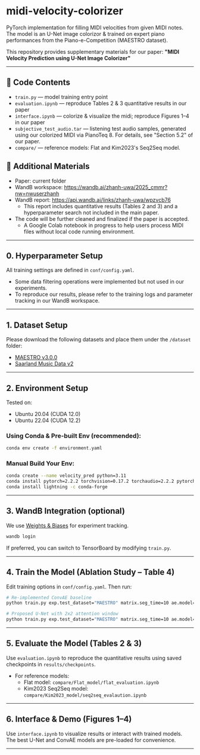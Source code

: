 # midi-velocity-colorizer
PyTorch implementation for filling MIDI velocities from given MIDI notes. The model is an U-Net image colorizor &amp; trained on expert piano performances from the Piano-e-Competition (MAESTRO dataset).

This repository provides supplementary materials for our paper:
**"MIDI Velocity Prediction using U-Net Image Colorizer"** 

---

## 📁 Code Contents
- `train.py` — model training entry point
- `evaluation.ipynb` — reproduce Tables 2 & 3 quantitative results in our paper
- `interface.ipynb` — colorize & visualize the midi; reproduce Figures 1–4 in our paper
- `subjective_test_audio.tar` — listening test audio samples, generated using our colorized MIDI via PianoTeq 8. For details, see "Section 5.2" of our paper.
- `compare/` — reference models: Flat and Kim2023's Seq2Seq model.

## 📝 Additional Materials
- Paper: current folder
- WandB workspace: https://wandb.ai/zhanh-uwa/2025_cmmr?nw=nwuserzhanh
- WandB report: https://api.wandb.ai/links/zhanh-uwa/wpzvcb76
  - This report includes quantitative results (Tables 2 and 3) and a hyperparameter search not included in the main paper.
- The code will be further cleaned and finalized if the paper is accepted.
  - A Google Colab notebook in progress to help users process MIDI files without local code running environment.

---

## 0. Hyperparameter Setup

All training settings are defined in `conf/config.yaml`.  
- Some data filtering operations were implemented but not used in our experiments.
- To reproduce our results, please refer to the training logs and parameter tracking in our WandB workspace.

---

## 1. Dataset Setup

Please download the following datasets and place them under the `/dataset` folder:
- [MAESTRO v3.0.0](https://magenta.tensorflow.org/datasets/maestro)
- [Saarland Music Data v2](https://zenodo.org/records/13753319)

---

## 2. Environment Setup

Tested on:
- Ubuntu 20.04 (CUDA 12.0)
- Ubuntu 22.04 (CUDA 12.2)

### Using Conda & Pre-built Env (recommended):
```bash
conda env create -f environment.yaml
```

### Manual Build Your Env:
```bash
conda create --name velocity_pred python=3.11
conda install pytorch=2.2.2 torchvision=0.17.2 torchaudio=2.2.2 pytorch-cuda=12.1 -c pytorch -c nvidia
conda install lightning -c conda-forge
```

---

## 3. WandB Integration (optional)

We use [Weights & Biases](https://wandb.ai) for experiment tracking.

```bash
wandb login
```

If preferred, you can switch to TensorBoard by modifying `train.py`.

---

## 4. Train the Model (Ablation Study – Table 4)

Edit training options in `conf/config.yaml`. Then run:

```bash
# Re-implemented ConvAE baseline
python train.py exp.test_dataset="MAESTRO" matrix.seg_time=10 ae.model="ConvAE" loss.type="BCELoss" loss.mask='element_wise' loss.weight='u_shape' loss.cosim=0.2 exp.save_k_ckpt=10

# Proposed U-Net with 2x2 attention window
python train.py exp.test_dataset="MAESTRO" matrix.seg_time=10 ae.model="UNet" ae.ablation="attn" ae.attn_window=2 loss.type="BCELoss" loss.mask='element_wise' loss.weight='u_shape' loss.cosim=0.2 exp.save_k_ckpt=10
```

---

## 5. Evaluate the Model (Tables 2 & 3)

Use `evaluation.ipynb` to reproduce the quantitative results using saved checkpoints in `results/checkpoints`.

- For reference models:
  - Flat model: `compare/Flat_model/flat_evaluation.ipynb`
  - Kim2023 Seq2Seq model: `compare/Kim2023_model/seq2seq_evalaution.ipynb`

---

## 6. Interface & Demo (Figures 1–4)

Use `interface.ipynb` to visualize results or interact with trained models.  
The best U-Net and ConvAE models are pre-loaded for convenience.

---
